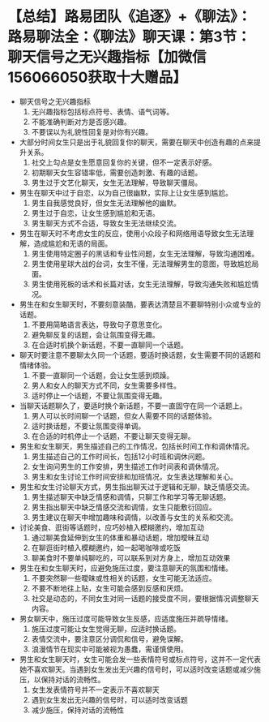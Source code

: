 # 【总结】路易团队《追逐》+《聊法》：路易聊法全：《聊法》聊天课：第3节：聊天信号之无兴趣指标【加微信156066050获取十大赠品】

-   聊天信号之无兴趣指标
    1.  无兴趣指标包括标点符号、表情、语气词等。
    2.  不能准确判断对方是否感兴趣。
    3.  不要误以为礼貌性回复是对你有兴趣。
-   大部分时间女生只是出于礼貌回复你的聊天，需要在聊天中创造有趣的点来提升关系。
    1.  社交上勾点是女生愿意回复你的关键，但不一定表示好感。
    2.  初期聊天女生容错率低，需要创造刺激、有趣的话题。
    3.  男生过于文艺化聊天，女生无法理解，导致聊天僵局。
-   男生在聊天中过于自恋，以为自己很幽默，实际上让女生感到尴尬。
    1.  男生自我感觉良好，但女生无法理解他的幽默。
    2.  男生过于自恋，让女生感到尴尬和无语。
    3.  男生聊天方式不合适，导致女生无法继续交流。
-   男生在聊天时不考虑女生的反应，使用小众段子和网络用语导致女生无法理解，造成尴尬和无语的局面。
    1.  男生使用特定圈子的黑话和专业性问题，女生无法理解，导致沟通困难。
    2.  男生使用星球大战的台词，女生不懂，无法理解男生的意图，导致尴尬局面。
    3.  男生使用死板的话术和长篇对话，女生无法理解，导致沟通失败和尴尬情况。
-   男生在和女生聊天时，不要刻意装酷，要表达清楚且不要聊特别小众或专业的话题。
    1.  不要用简略语言表达，导致句子意思变化。
    2.  避免聊反复的话题，会让氛围变得无趣。
    3.  在合适时机换个新话题，不要一直聊同一个话题。
-   聊天时要注意不要聊太久同一个话题，要适时换话题，女生需要不同的话题和情绪体验。
    1.  不要一直聊同一个话题，会让女生感到烦躁。
    2.  男人和女人的聊天方式不同，女生需要多样性。
    3.  适时停止一个话题，不要让氛围变得无趣。
-   当聊天话题聊久了，要适时换个新话题，不要一直固守在同一个话题上。
    1.  男人可以长时间聊一个话题，但女人需要不同的话题体验。
    2.  适时换话题，不要让氛围变得单调。
    3.  在合适的时机停止一个话题，不要让聊天变得无聊。
-   男生和女生聊天，男生描述自己的工作情况，包括长时间工作和调休情况。
    1.  男生描述自己的工作时间长，包括12小时班和调休问题。
    2.  女生询问男生的工作安排，男生描述工作时间表和调休情况。
    3.  男生和女生讨论工作时间安排和加班情况，女生表达理解和关心。
-   男生和女生讨论聊天方式，男生指出聊天过于逻辑和无聊，缺乏情感交流。
    1.  男生描述聊天中缺乏情感和调情，只聊工作和学习等无聊话题。
    2.  男生指出聊天中缺乏情感交流和调情，女生只能敷衍回应。
    3.  男生建议在聊天中增加趣味和调情，以改善与女生的关系和交流。
-   讨论美食、逛街等话题时，应巧妙植入模糊邀约，增加互动
    1.  通过聊美食延伸到女生的体重和暴动话题，增加曖昧互动
    2.  在聊逛街时植入模糊邀约，如一起喝咖啡或吃饭
    3.  聊美食时不要单纯聊吃的，可以联系到对方身上，增加互动效果
-   男生在和女生聊天时，应避免施压过度，要注意聊天的氛围和情绪。
    1.  不要突然聊一些曖昧或性相关的话题，女生可能无法适应。
    2.  不要不断地往上贴，女生可能会感到反感和厌烦。
    3.  社交是动态的，不同女生对同一话题的接受度不同，要根据情况调整聊天内容。
-   男女聊天中，施压过度可能导致女生反感，应适度施压并疏导情绪。
    1.  施压过度可能让女生觉得无聊，应适时换话题。
    2.  表情交流中，要注意区分调侃和信号，避免误解。
    3.  浪漫情节在现实中可能被视为愚蠢，需谨慎使用。
-   男生和女生聊天时，女生可能会发一些表情符号或标点符号，这并不一定代表她不喜欢聊天。当遇到女生发出无兴趣的信号时，可以适时改变话题或减少施压，以保持对话的流畅性。
    1.  女生发表情符号并不一定表示不喜欢聊天
    2.  遇到女生发出无兴趣的信号时，可以适时改变话题
    3.  减少施压，保持对话的流畅性